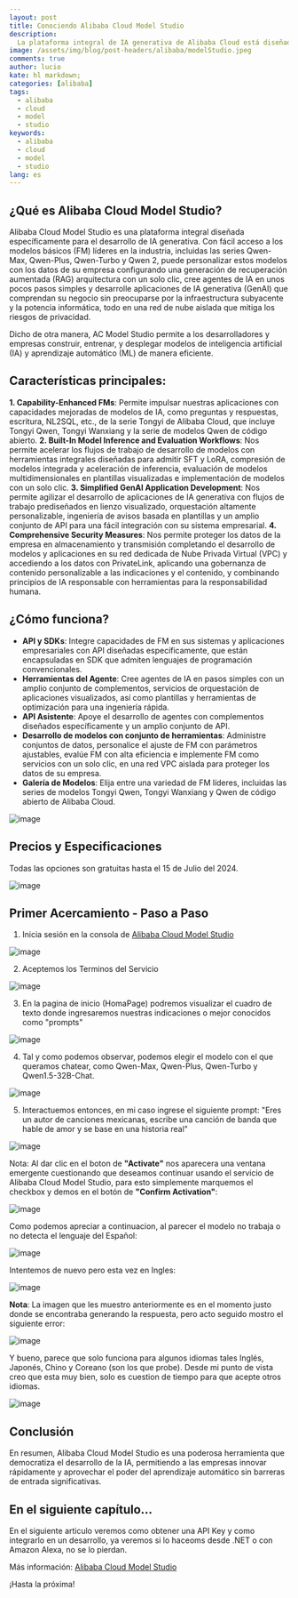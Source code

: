 ```yaml
---
layout: post
title: Conociendo Alibaba Cloud Model Studio
description:
  La plataforma integral de IA generativa de Alibaba Cloud está diseñada para ayudarnos a crear aplicaciones inteligentes que realmente comprendan nuestro negocio. Basada en Qwen y otros modelos populares de IA, Alibaba Cloud ha liberado un nuevo producto denominado "Model Studio", el cual nos ofrece una solución poderosa y versátil que se adapta a nuestras necesidades específicas.
image: /assets/img/blog/post-headers/alibaba/modelStudio.jpeg
comments: true
author: lucio
kate: hl markdown;
categories: [alibaba]
tags:
  - alibaba
  - cloud
  - model
  - studio
keywords:
  - alibaba
  - cloud
  - model
  - studio
lang: es
---
```


## ¿Qué es Alibaba Cloud Model Studio?

Alibaba Cloud Model Studio es una plataforma integral diseñada específicamente para el desarrollo de IA generativa. Con fácil acceso a los modelos básicos (FM) líderes en la industria, incluidas las series Qwen-Max, Qwen-Plus, Qwen-Turbo y Qwen 2, puede personalizar estos modelos con los datos de su empresa configurando una generación de recuperación aumentada (RAG) arquitectura con un solo clic, cree agentes de IA en unos pocos pasos simples y desarrolle aplicaciones de IA generativa (GenAI) que comprendan su negocio sin preocuparse por la infraestructura subyacente y la potencia informática, todo en una red de nube aislada que mitiga los riesgos de privacidad.

Dicho de otra manera, AC Model Studio permite a los desarrolladores y empresas construir, entrenar, y desplegar modelos de inteligencia artificial (IA) y aprendizaje automático (ML) de manera eficiente.

## Características principales:

**1. Capability-Enhanced FMs**: Permite impulsar nuestras aplicaciones con capacidades mejoradas de modelos de IA, como preguntas y respuestas, escritura, NL2SQL, etc., de la serie Tongyi de Alibaba Cloud, que incluye Tongyi Qwen, Tongyi Wanxiang y la serie de modelos Qwen de código abierto.
**2. Built-In Model Inference and Evaluation Workflows**: Nos permite acelerar los flujos de trabajo de desarrollo de modelos con herramientas integrales diseñadas para admitir SFT y LoRA, compresión de modelos integrada y aceleración de inferencia, evaluación de modelos multidimensionales en plantillas visualizadas e implementación de modelos con un solo clic.
**3. Simplified GenAI Application Development**: Nos permite agilizar el desarrollo de aplicaciones de IA generativa con flujos de trabajo prediseñados en lienzo visualizado, orquestación altamente personalizable, ingeniería de avisos basada en plantillas y un amplio conjunto de API para una fácil integración con su sistema empresarial.
**4. Comprehensive Security Measures**: Nos permite proteger los datos de la empresa en almacenamiento y transmisión completando el desarrollo de modelos y aplicaciones en su red dedicada de Nube Privada Virtual (VPC) y accediendo a los datos con PrivateLink, aplicando una gobernanza de contenido personalizable a las indicaciones y el contenido, y combinando principios de IA responsable con herramientas para la responsabilidad humana.

## ¿Cómo funciona?

- **API y SDKs**: Integre capacidades de FM en sus sistemas y aplicaciones empresariales con API diseñadas específicamente, que están encapsuladas en SDK que admiten lenguajes de programación convencionales.
- **Herramientas del Agente**: Cree agentes de IA en pasos simples con un amplio conjunto de complementos, servicios de orquestación de aplicaciones visualizados, así como plantillas y herramientas de optimización para una ingeniería rápida.
- **API Asistente**: Apoye el desarrollo de agentes con complementos diseñados específicamente y un amplio conjunto de API.
- **Desarrollo de modelos con conjunto de herramientas**: Administre conjuntos de datos, personalice el ajuste de FM con parámetros ajustables, evalúe FM con alta eficiencia e implemente FM como servicios con un solo clic, en una red VPC aislada para proteger los datos de su empresa.
- **Galería de Modelos**: Elija entre una variedad de FM líderes, incluidas las series de modelos Tongyi Qwen, Tongyi Wanxiang y Qwen de código abierto de Alibaba Cloud.

![image](/assets/img/blog/tutorials/alibaba/howWorksModelStudio.png)

## Precios y Especificaciones
Todas las opciones son gratuitas hasta el 15 de Julio del 2024.

![image](/assets/img/blog/tutorials/alibaba/priceModelStudio.png)

## Primer Acercamiento - Paso a Paso

1. Inicia sesión en la consola de [Alibaba Cloud Model Studio](https://bailian.console.alibabacloud.com/?spm=a3c0i.29328889.1985584540.1.29722d2fKhpF0I)

![image](/assets/img/blog/tutorials/alibaba/modelstudio_demo/01.png)

2. Aceptemos los Terminos del Servicio

![image](/assets/img/blog/tutorials/alibaba/modelstudio_demo/02.png)

3. En la pagina de inicio (HomaPage) podremos visualizar el cuadro de texto donde ingresaremos nuestras indicaciones o mejor conocidos como "prompts"

![image](/assets/img/blog/tutorials/alibaba/modelstudio_demo/03.png)

4. Tal y como podemos observar, podemos elegir el modelo con el que queramos chatear, como Qwen-Max, Qwen-Plus, Qwen-Turbo y Qwen1.5-32B-Chat.

![image](/assets/img/blog/tutorials/alibaba/modelstudio_demo/04.png)

5. Interactuemos entonces, en mi caso ingrese el siguiente prompt: "Eres un autor de canciones mexicanas, escribe una canción de banda que hable de amor y se base en una historia real"

![image](/assets/img/blog/tutorials/alibaba/modelstudio_demo/06.png)

Nota: Al dar clic en el boton de **"Activate"** nos aparecera una ventana emergente cuestionando que deseamos continuar usando el servicio de Alibaba Cloud Model Studio, para esto simplemente marquemos el checkbox y demos en el botón de **"Confirm Activation"**:

![image](/assets/img/blog/tutorials/alibaba/modelstudio_demo/05.png)

Como podemos apreciar a continuacion, al parecer el modelo no trabaja o no detecta el lenguaje del Español:

![image](/assets/img/blog/tutorials/alibaba/modelstudio_demo/07.png)

Intentemos de nuevo pero esta vez en Ingles:

![image](/assets/img/blog/tutorials/alibaba/modelstudio_demo/08.png)

**Nota**: La imagen que les muestro anteriormente es en el momento justo donde se encontraba generando la respuesta, pero acto seguido mostro el siguiente error:

![image](/assets/img/blog/tutorials/alibaba/modelstudio_demo/081.png)

Y bueno, parece que solo funciona para algunos idiomas tales Inglés, Japonés, Chino y Coreano (son los que probe). Desde mi punto de vista creo que esta muy bien, solo es cuestion de tiempo para que acepte otros idiomas.

![image](/assets/img/blog/tutorials/alibaba/modelstudio_demo/09.png)


## Conclusión
En resumen, Alibaba Cloud Model Studio es una poderosa herramienta que democratiza el desarrollo de la IA, permitiendo a las empresas innovar rápidamente y aprovechar el poder del aprendizaje automático sin barreras de entrada significativas.

## En el siguiente capítulo...
En el siguiente articulo veremos como obtener una API Key y como integrarlo en un desarrollo, ya veremos si lo haceoms desde .NET o con Amazon Alexa, no se lo pierdan.

Más información: [Alibaba Cloud Model Studio](https://www.alibabacloud.com/en/product/modelstudio?_p_lc=1)

¡Hasta la próxima!